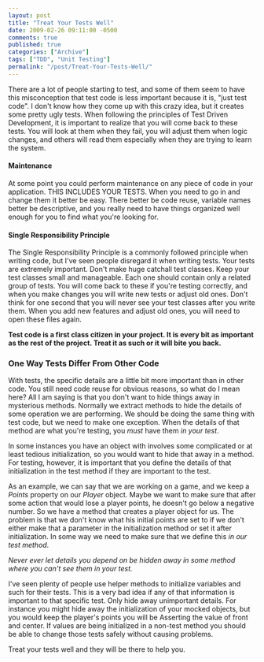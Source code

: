 ```yaml
---
layout: post
title: "Treat Your Tests Well"
date: 2009-02-26 09:11:00 -0500
comments: true
published: true
categories: ["Archive"]
tags: ["TDD", "Unit Testing"]
permalink: "/post/Treat-Your-Tests-Well/"
---
```


<p>There are a lot of people starting to test, and some of them seem to have this misconception that test code is less important because it is, "just test code". I don't know how they come up with this crazy idea, but it creates some pretty ugly tests. When following the principles of Test Driven Development, it is important to realize that you will come back to these tests. You will look at them when they fail, you will adjust them when logic changes, and others will read them especially when they are trying to learn the system.</p>
<h4>Maintenance</h4>
<p>At some point you could perform maintenance on any piece of code in your application. THIS INCLUDES YOUR TESTS. When you need to go in and change them it better be easy. There better be code reuse, variable names better be descriptive, and you really need to have things organized well enough for you to find what you're looking for.</p>
<h4>Single Responsibility Principle</h4>
<p>The Single Responsibility Principle is a commonly followed principle when writing code, but I've seen people disregard it when writing tests. Your tests are extremely important. Don't make huge catchall test classes. Keep your test classes small and manageable. Each one should contain only a related group of tests. You will come back to these if you're testing correctly, and when you make changes you will write new tests or adjust old ones. Don't think for one second that you will never see your test classes after you write them. When you add new features and adjust old ones, you will need to open these files again.</p>
<p><strong>Test code is a first class citizen in your project. It is every bit as important as the rest of the project. Treat it as such or it will bite you back.</strong></p>
<h3>One Way Tests Differ From Other Code</h3>
<p>With tests, the specific details are a little bit more important than in other code. You still need code reuse for obvious reasons, so what do I mean here? All I am saying is that you don't want to hide things away in mysterious methods. Normally we extract methods to hide the details of some operation we are performing. We should be doing the same thing with test code, but we need to make one exception. When the details of that method are what you're testing, you <em>must</em> have them <em>in your test</em>.</p>
<p>In some instances you have an object with involves some complicated or at least tedious initialization, so you would want to hide that away in a method. For testing, however, it is important that you define the details of that initialization in the test method if they are important to the test.</p>
<p>As an example, we can say that we are working on a game, and we keep a <em>Points</em> property on our <em>Player</em> object. Maybe we want to make sure that after some action that would lose a player points, he doesn't go below a negative number. So we have a method that creates a player object for us. The problem is that we don't know what his initial points are set to if we don't either make that a parameter in the initialization method or set it after initialization. In some way we need to make sure that we define this <em>in our test method</em>.</p>
<p><em>Never ever let details you depend on be hidden away in some method where you can't see them in your test.</em></p>
<p>I've seen plenty of people use helper methods to initialize variables and such for their tests. This is a very bad idea if any of that information is important to that specific test. Only hide away unimportant details. For instance you might hide away the initialization of your mocked objects, but you would keep the player's points you will be Asserting the value of front and center. If values are being initialized in a non-test method you should be able to change those tests safely without causing problems.</p>
<p>Treat your tests well and they will be there to help you.</p>
